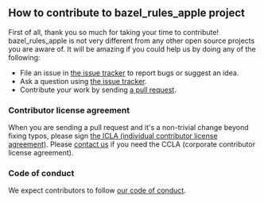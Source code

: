## How to contribute to bazel_rules_apple project
First of all, thank you so much for taking your time to contribute! bazel_rules_apple is not very different from any other open
source projects you are aware of. It will be amazing if you could help us by doing any of the following:

- File an issue in [the issue tracker](https://github.com/line/bazel_rules_apple/issues) to report bugs or suggest an idea.
- Ask a question using [the issue tracker](https://github.com/line/bazel_rules_apple/issues).
- Contribute your work by sending [a pull request](https://github.com/line/bazel_rules_apple/pulls).

### Contributor license agreement

When you are sending a pull request and it's a non-trivial change beyond fixing typos, please sign 
[the ICLA (individual contributor license agreement)](https://cla-assistant.io/line/bazel_rules_apple). Please
[contact us](mailto:dl_oss_dev@linecorp.com) if you need the CCLA (corporate contributor license agreement).

### Code of conduct

We expect contributors to follow [our code of conduct](https://github.com/line/bazel_rules_apple/blob/master/CODE_OF_CONDUCT.md).